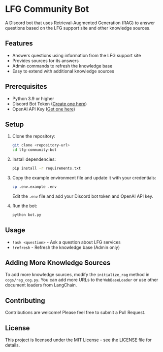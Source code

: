 # LFG Community Bot

A Discord bot that uses Retrieval-Augmented Generation (RAG) to answer questions based on the LFG support site and other knowledge sources.

## Features

- Answers questions using information from the LFG support site
- Provides sources for its answers
- Admin commands to refresh the knowledge base
- Easy to extend with additional knowledge sources

## Prerequisites

- Python 3.9 or higher
- Discord Bot Token ([Create one here](https://discord.com/developers/applications))
- OpenAI API Key ([Get one here](https://platform.openai.com/api-keys))

## Setup

1. Clone the repository:
   ```bash
   git clone <repository-url>
   cd lfg-community-bot
   ```

2. Install dependencies:
   ```bash
   pip install -r requirements.txt
   ```

3. Copy the example environment file and update it with your credentials:
   ```bash
   cp .env.example .env
   ```
   Edit the `.env` file and add your Discord bot token and OpenAI API key.

4. Run the bot:
   ```bash
   python bot.py
   ```

## Usage

- `!ask <question>` - Ask a question about LFG services
- `!refresh` - Refresh the knowledge base (Admin only)

## Adding More Knowledge Sources

To add more knowledge sources, modify the `initialize_rag` method in `cogs/rag_cog.py`. You can add more URLs to the `WebBaseLoader` or use other document loaders from LangChain.

## Contributing

Contributions are welcome! Please feel free to submit a Pull Request.

## License

This project is licensed under the MIT License - see the LICENSE file for details.
